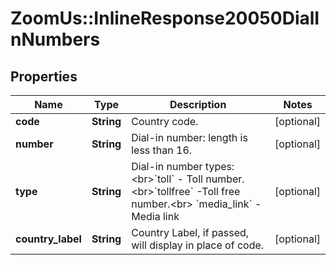 # ZoomUs::InlineResponse20050DialInNumbers

## Properties
Name | Type | Description | Notes
------------ | ------------- | ------------- | -------------
**code** | **String** | Country code. | [optional] 
**number** | **String** | Dial-in number: length is less than 16. | [optional] 
**type** | **String** | Dial-in number types:&lt;br&gt;&#x60;toll&#x60; - Toll number.&lt;br&gt;&#x60;tollfree&#x60; -Toll free number.&lt;br&gt; &#x60;media_link&#x60; - Media link | [optional] 
**country_label** | **String** | Country Label, if passed, will display in place of code. | [optional] 


